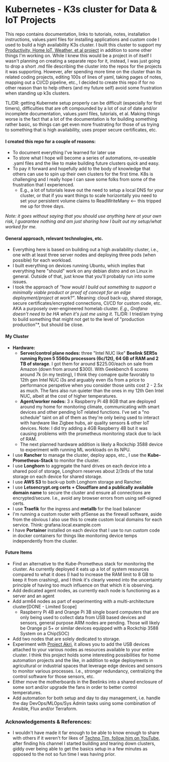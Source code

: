 # Kubernetes - K3s cluster for Data & IoT Projects

This repo contains documentation, links to tutorials, notes, installation instructions, values.yaml files for installing applications and custom code I used to build a high availability K3s cluster. I built this cluster to support my [Productivity, Home IoT, Weather, et al project](https://github.com/MarkhamLee/productivity-music-stocks-weather-IoT-dashboard) in addition to some other things I'm working on. While I knew this would be a project in of itself I wasn't planning on creating a separate repo for it, instead, I was just going to drop a short .md file describing the cluster into the repos for the projects it was supporting. However, afer spending more time on the cluster than its related coding projects, editing 100s of lines of yaml, taking pages of notes, mapping out a CI/CD pipeline, etc., I decided to create this repo if for no other reason than to help others (and my future self) avoid some frustration when standing up k3s clusters.  

TL/DR: getting Kubernete setup properly can be difficult (especially for first timers), difficulties that are oft compounded by a lot of out of date and/or incomplete documentation, values.yaml files, tutorials, et al. Making things worse is the fact that a lot of the documentation is for building something rather basic, so things can get even more frustrating for those of us trying to something that is high availability, uses proper secure certificates, etc. 

 #### I created this repo for a couple of reasons:

 * To document everything I've learned for later use 
 * To store what I hope will become a series of automations, re-useable .yaml files and the like to make building future clusters quick and easy. 
 * To pay it forward and hopefully add to the body of knowledge that others can use to spin up their own clusters for the first time. K8s is challenging and I really hope I can save some folks from some of the frustration that I experienced. 
    * E.g., a lot of tutorials leave out the need to setup a local DNS for your cluster, or that if you want things to scale horizontally you need to set your persistent volume claims to ReadWriteMany <-- this tripped me up for three days. 

*Note: it goes without saying that you should use anything here at your own risk, I guarantee nothing and am just sharing how I built out my setup/what worked for me.*

#### General approach, relevant technologies, etc. 

* Everything here is based on building out a high availability cluster, i.e., one with at least three server nodes and deploying three pods (when possible) for each workload. 
* I built everything on devices running Ubuntu, which implies that everything here "should" work on any debian distro and on Linux in general. Outside of that, just know that you'll probably run into some issues. 
* I took the approach of *"how would I build out something to support a minimally viable product or proof of concept for an edge deployment/project at work?"*. Meaning: cloud back-up, shared storage, secure certificates/encrypted connections, CI/CD for custom code, etc. AKA a purposely over-engineered homelab cluster. *E.g., Grafana doesn't need to be HA when it's just me using it.* TL/DR: I tried/am trying to build something that might not get to the level of "production production"*, but should be close. 

#### My Cluster 
* **Hardware:** 
    * **Server/control plane nodes:** three "Intel NUC like" **Beelink SER5s running Ryzen 5 5560u processors (6c/12t), 64 GB of RAM and 2 TB of storage**. I got them for around $225.00/each on sale from Amazon (down from around $300). With Geekbench 6 scores around 7k (in my testing), I think they comapre quite favorably to 12th gen Intel NUC i3s and arguably even i5s from a price to performance perspetive when you consider those units cost 2 - 2.5x as much.  The fans also run quieter than the ones in my 12th Gen Intel NUC, albeit at the cost of higher temperatures. 
    * **Agent/worker nodes:** 3 x Raspberry Pi 4B 8GB that are deployed around my home for monitoring climate, communicating with smart devices and other pending IoT related functions. I've set a "no schedule" taint on all of them as they're only being used to interact with hardware like Zigbee hubs, air quality sensors & other IoT devices. Note: I did try adding a 4GB Raspberry 4B but it was causing problems with the prometheus monitoring stack due to lack of RAM. 
    * The next planned hardware addition is likely a Rockchip 3588 device to experiment with running ML workloads on its NPU. 
* I use **Rancher** to manage the cluster, deploy apps, etc., I use the **Kube-Prometheus-Stack** to monitor the cluster.
* I use **Longhorn** to aggregate the hard drives on each device into a shared pool of storage, Longhorn reserves about 2/3rds of the total storage on each device for shared storage. 
* I use **AWS S3** to back-up both Longhorn storage and Rancher. 
* I use **Letsencrypt.org certs + Cloudflare and a publically available domain name** to secure the cluster and ensure all connections are encrypted/secure. I.e., avoid any browser errors from using self-signed certs. 
* I use **Traefik** for the ingress and **metallb** for the load balancer 
* I'm running a custom router with pfSense as the firewall software, aside from the obvious I also use this to create custom local domains for each service. Think: grafana.local.example.com 
* I have **Portainer** installed on each device that I use to run custom code in docker containers for things like monitoring device temps independently from the cluster. 

#### Future Items
* Find an alternative to the Kube-Prometheus stack for monitoring the cluster. As currently deployed it eats up a lot of system resources compared to what it does (I had to increase the RAM limit to 8 GB to keep it from crashing), and I think it's clearly veered into the uncertainty principle of having too much influence on that which it is observing. 
* Add dedicated agent nodes, as currently each node is functioning as a server and an agent
* Add arm64 nodes as part of experimenting with a multi-architecture cluster[DONE - Limited Scope]
    * Raspberry Pi 4B and Orange Pi 3B single board computers that are only being used to collect data from USB based devices and sensors, general purpose ARM nodes are pending. Those will likely be Orange pi 5+ or similar devices equipped with a Rockchip 3588 System on a Chip(SOC)
* Add two nodes that are solely dedicated to storage. 
* Experiment with [Project Akri](https://github.com/project-akri/akri), it allows you to add the USB devices attached to your various nodes as resources available to your entire cluster. I think this project holds some interesting possibilities for home automation projects and the like, in addition to edge deployments in agricultural or industrial spaces that leverage edge devices and sensors to monitor various processes. I.e., stronger redundancy, centralizing the control software for those sensors, etc. 
* Either move the motherboards in the Beelinks into a shared enclosure of some sort and/or upgrade the fans in order to better control temperatures. 
* Add automation for both setup and day to day management, i.e. handle the day DevOps/MLOps/Sys Admin tasks using some combination of Ansible, Flux and/or Terraform. 


### Acknowledgements & References: 
  
* I wouldn't have made it far enough to be able to know enough to share with others if it weren't for likes of [Techno Tim, follow him on YouTube](https://www.youtube.com/@TechnoTim/videos), after finding his channel I started building and tearing down clusters, giddy over being able to get the basics setup in a few minutes as opposed to the not so fun time I was having prior.
